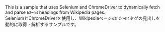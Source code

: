 This is a sample that uses Selenium and ChromeDriver to dynamically fetch and parse `h2`–`h4` headings from Wikipedia pages.  
SeleniumとChromeDriverを使用し、Wikipediaページの`h2`〜`h4`タグの見出しを動的に取得・解析するサンプルです。
